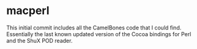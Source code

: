 # macperl

This initial commit includes all the CamelBones code that I could find. Essentially the last known
updated version of the Cocoa bindings for Perl and the ShuX POD reader. 
